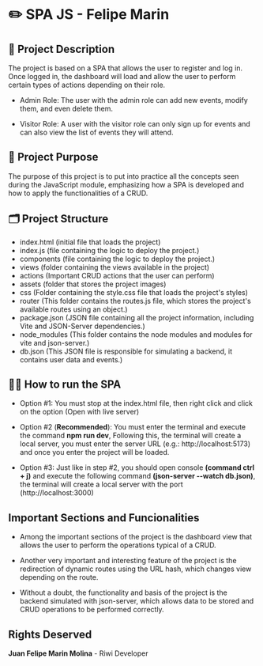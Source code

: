 # ✏️ SPA JS - Felipe Marin 

## 📃 Project Description

The project is based on a SPA that allows the user to register and log in. Once logged in, the dashboard will load and allow the user to perform certain types of actions depending on their role.

- Admin Role: The user with the admin role can add new events, modify them, and even delete them.

- Visitor Role: A user with the visitor role can only sign up for events and can also view the list of events they will attend.

## 🔱 Project Purpose

The purpose of this project is to put into practice all the concepts seen during the JavaScript module, emphasizing how a SPA is developed and how to apply the functionalities of a CRUD.

## 🗂️ Project Structure

- index.html (initial file that loads the project)
- index.js (file containing the logic to deploy the project.)
- components (file containing the logic to deploy the project.)
- views (folder containing the views available in the project)
- actions (Important CRUD actions that the user can perform)
- assets (folder that stores the project images)
- css (Folder containing the style.css file that loads the project's styles)
- router (This folder contains the routes.js file, which stores the project's available routes using an object.)
- package.json (JSON file containing all the project information, including Vite and JSON-Server dependencies.)
- node_modules (This folder contains the node modules and modules for vite and json-server.)
- db.json (This JSON file is responsible for simulating a backend, it contains user data and events.)

## 🏃‍➡️ How to run the SPA

- Option #1: You must stop at the index.html file, then right click and click on the option (Open with live server)

- Option #2 (**Recommended**): You must enter the terminal and execute the command **npm run dev**, Following this, the terminal will create a local server, you must enter the server URL (e.g.: http://localhost:5173) and once you enter the project will be loaded.

- Option #3: Just like in step #2, you should open console **(command ctrl + j)** and execute the following command **(json-server --watch db.json)**, the terminal will create a local server with the port (http://localhost:3000)

## Important Sections and Funcionalities
- Among the important sections of the project is the dashboard view that allows the user to perform the operations typical of a CRUD.

- Another very important and interesting feature of the project is the redirection of dynamic routes using the URL hash, which changes view depending on the route.

- Without a doubt, the functionality and basis of the project is the backend simulated with json-server, which allows data to be stored and CRUD operations to be performed correctly.

## Rights Deserved

**Juan Felipe Marin Molina** - Riwi Developer
